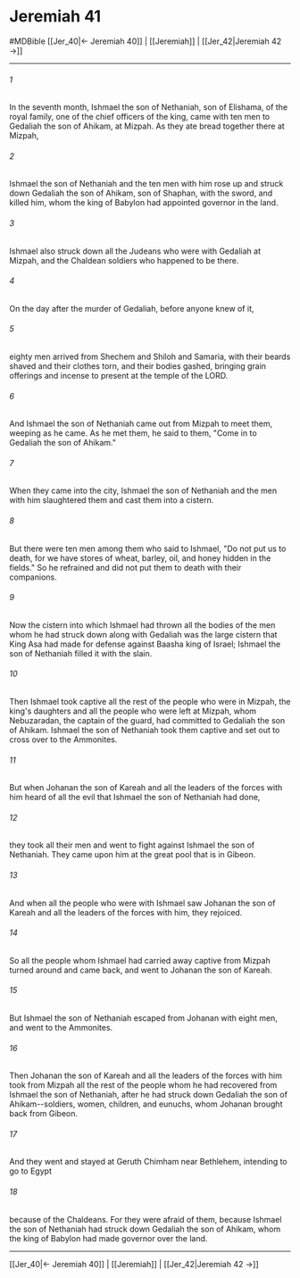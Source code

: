 # Jeremiah 41
#MDBible
[[Jer_40|← Jeremiah 40]] | [[Jeremiah]] | [[Jer_42|Jeremiah 42 →]]

***

###### 1 

In the seventh month, Ishmael the son of Nethaniah, son of Elishama, of the royal family, one of the chief officers of the king, came with ten men to Gedaliah the son of Ahikam, at Mizpah. As they ate bread together there at Mizpah, 

###### 2 

Ishmael the son of Nethaniah and the ten men with him rose up and struck down Gedaliah the son of Ahikam, son of Shaphan, with the sword, and killed him, whom the king of Babylon had appointed governor in the land. 

###### 3 

Ishmael also struck down all the Judeans who were with Gedaliah at Mizpah, and the Chaldean soldiers who happened to be there. 

###### 4 

On the day after the murder of Gedaliah, before anyone knew of it, 

###### 5 

eighty men arrived from Shechem and Shiloh and Samaria, with their beards shaved and their clothes torn, and their bodies gashed, bringing grain offerings and incense to present at the temple of the LORD. 

###### 6 

And Ishmael the son of Nethaniah came out from Mizpah to meet them, weeping as he came. As he met them, he said to them, "Come in to Gedaliah the son of Ahikam." 

###### 7 

When they came into the city, Ishmael the son of Nethaniah and the men with him slaughtered them and cast them into a cistern. 

###### 8 

But there were ten men among them who said to Ishmael, "Do not put us to death, for we have stores of wheat, barley, oil, and honey hidden in the fields." So he refrained and did not put them to death with their companions. 

###### 9 

Now the cistern into which Ishmael had thrown all the bodies of the men whom he had struck down along with Gedaliah was the large cistern that King Asa had made for defense against Baasha king of Israel; Ishmael the son of Nethaniah filled it with the slain. 

###### 10 

Then Ishmael took captive all the rest of the people who were in Mizpah, the king's daughters and all the people who were left at Mizpah, whom Nebuzaradan, the captain of the guard, had committed to Gedaliah the son of Ahikam. Ishmael the son of Nethaniah took them captive and set out to cross over to the Ammonites. 

###### 11 

But when Johanan the son of Kareah and all the leaders of the forces with him heard of all the evil that Ishmael the son of Nethaniah had done, 

###### 12 

they took all their men and went to fight against Ishmael the son of Nethaniah. They came upon him at the great pool that is in Gibeon. 

###### 13 

And when all the people who were with Ishmael saw Johanan the son of Kareah and all the leaders of the forces with him, they rejoiced. 

###### 14 

So all the people whom Ishmael had carried away captive from Mizpah turned around and came back, and went to Johanan the son of Kareah. 

###### 15 

But Ishmael the son of Nethaniah escaped from Johanan with eight men, and went to the Ammonites. 

###### 16 

Then Johanan the son of Kareah and all the leaders of the forces with him took from Mizpah all the rest of the people whom he had recovered from Ishmael the son of Nethaniah, after he had struck down Gedaliah the son of Ahikam--soldiers, women, children, and eunuchs, whom Johanan brought back from Gibeon. 

###### 17 

And they went and stayed at Geruth Chimham near Bethlehem, intending to go to Egypt 

###### 18 

because of the Chaldeans. For they were afraid of them, because Ishmael the son of Nethaniah had struck down Gedaliah the son of Ahikam, whom the king of Babylon had made governor over the land. 

***

[[Jer_40|← Jeremiah 40]] | [[Jeremiah]] | [[Jer_42|Jeremiah 42 →]]
